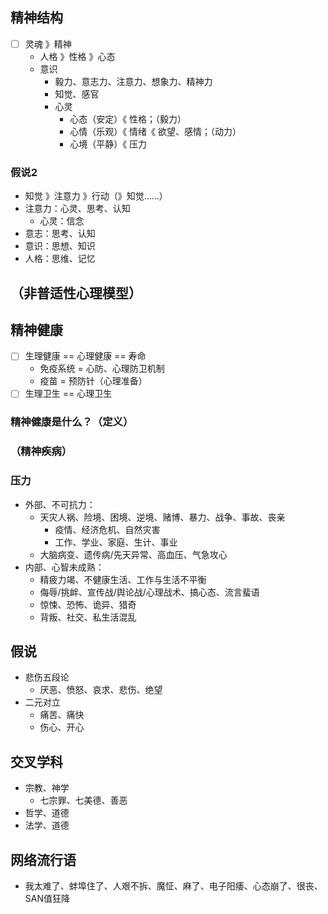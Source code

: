 
## 精神结构
- [ ] 灵魂 》精神
  - 人格 》性格 》心态
  - 意识
    - 毅力、意志力、注意力、想象力、精神力
    - 知觉、感官
    - 心灵
      - 心态（安定）《 性格；（毅力）
      - 心情（乐观）《 情绪《 欲望、感情；（动力）
      - 心境（平静）《 压力
### 假说2
- 知觉 》注意力 》行动（》知觉……）
- 注意力：心灵、思考、认知
  - 心灵：信念
- 意志：思考、认知
- 意识：思想、知识
- 人格：思维、记忆
## （非普适性心理模型）
## 精神健康
- [ ] 生理健康 == 心理健康 == 寿命
  - 免疫系统 = 心防、心理防卫机制
  - 疫苗 = 预防针（心理准备）
- [ ] 生理卫生 == 心理卫生
### 精神健康是什么？（定义）
### （精神疾病）
### 压力
- 外部、不可抗力：
  - 天灾人祸、险境、困境、逆境、赌博、暴力、战争、事故、丧亲
    - 疫情、经济危机、自然灾害
    - 工作、学业、家庭、生计、事业
  - 大脑病变、遗传病/先天异常、高血压、气急攻心
- 内部、心智未成熟：
  - 精疲力竭、不健康生活、工作与生活不平衡
  - 侮辱/挑衅、宣传战/舆论战/心理战术、搞心态、流言蜚语
  - 惊悚、恐怖、诡异、猎奇
  - 背叛、社交、私生活混乱
## 假说
- 悲伤五段论
  - 厌恶、愤怒、哀求、悲伤、绝望
- 二元对立
  - 痛苦、痛快
  - 伤心、开心
## 交叉学科
- 宗教、神学
  - 七宗罪、七美德、善恶
- 哲学、道德
- 法学、道德
## 网络流行语
- 我太难了、蚌埠住了、人艰不拆、魔怔、麻了、电子阳痿、心态崩了、很丧、SAN值狂降
